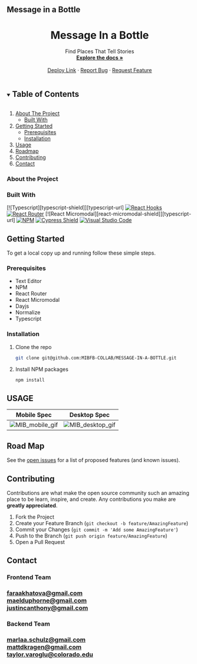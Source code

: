 ## Message in a Bottle

<!-- Frequently Used Links
https://shields.io/

My GitHub Profile
* [My GitHub Profile](github.com/justincanthony)

Websites
* [Javascript](https://www.javascript.com/)
* [HTML](https://html.com/)
* [CSS](https://developer.mozilla.org/en-US/docs/Web/CSS)
* [eslint](https://eslint.org/)
* [node](https://nodejs.org/en/)
* [WebPack](https://webpack.js.org/)
* [Express](https://expressjs.com/)
-->

<!-- PROJECT Details -->

  <h1 align="center">Message In a Bottle</h1>

  <p align="center">Find Places That Tell Stories
    <br />
    <a href=https://github.com/MIBFB-COLLAB/MESSAGE-IN-A-BOTTLE><strong>Explore the docs »</strong></a>
    <br />
    <br />
    <a href="https://message-in-a-bottle-fe-app.herokuapp.com/">Deploy Link</a>
    ·
    <a href="https://github.com/MIBFB-COLLAB/MESSAGE-IN-A-BOTTLE/issues">Report Bug</a>
    ·
    <a href="https://github.com/MIBFB-COLLAB/MESSAGE-IN-A-BOTTLE/issues">Request Feature</a>
</p>


<!-- TABLE OF CONTENTS -->
<details open="open">
  <summary><h2 style="display: inline-block">Table of Contents</h2></summary>
  <ol>
    <li>
      <a href="#about-the-project">About The Project</a>
      <ul>
        <li><a href="#built-with">Built With</a></li>
      </ul>
    </li>
    <li>
      <a href="#getting-started">Getting Started</a>
      <ul>
        <li><a href="#prerequisites">Prerequisites</a></li>
        <li><a href="#installation">Installation</a></li>
      </ul>
    </li>
    <li><a href="#usage">Usage</a></li>
    <li><a href="#roadmap">Roadmap</a></li>
    <li><a href="#contributing">Contributing</a></li>
    <li><a href="#contact">Contact</a></li>
  </ol>
</details>


### About the Project
<!-- Describe what the over all scope and learning goal of the project is, and what set-up the challenge was framed in-->


### Built With
[![Typescript][typescript-shield]][typescript-url]
[![React Hooks][react-hooks-shield]][react-hooks-url]
[![React Router][react-router-shield]][react-router-url]
[![React Micromodal][react-micromodal-shield]][typescript-url]
[![NPM][npm-shield]][npm-url]
[![Cypress Shield][cypress-shield]][cypress-url]
[![Visual Studio Code][visual-studio-code-shield]][visual-studio-code-url]

<!-- GETTING STARTED -->
## Getting Started

To get a local copy up and running follow these simple steps.

### Prerequisites
* Text Editor
* NPM
* React Router
* React Micromodal
* Dayjs
* Normalize
* Typescript

### Installation

1. Clone the repo
   ```sh
   git clone git@github.com:MIBFB-COLLAB/MESSAGE-IN-A-BOTTLE.git
   ```
2. Install NPM packages
   ```sh
   npm install
   ```

## USAGE
<!--DESCRIBE WHAT THE USAGE EXPERIENCE IS LIKE/BUILT ON -->

Mobile Spec              |  Desktop Spec
:----------------------------:|:-------------------------:
![MIB_mobile_gif](gist-gif)|![MIB_desktop_gif](gist-gif)



<!-- ROAD MAP -->
## Road Map

See the [open issues](https://github.com/MIBFB-COLLAB/MESSAGE-IN-A-BOTTLE/issues) for a list of proposed features (and known issues).


<!-- CONTRIBUTING -->
## Contributing

Contributions are what make the open source community such an amazing place to be learn, inspire, and create. Any contributions you make are **greatly appreciated**.

1. Fork the Project
2. Create your Feature Branch (`git checkout -b feature/AmazingFeature`)
3. Commit your Changes (`git commit -m 'Add some AmazingFeature'`)
4. Push to the Branch (`git push origin feature/AmazingFeature`)
5. Open a Pull Request

## Contact
<h3>Frontend Team<h3>
<a class="u-email Link--primary " href="mailto:faraakhatova@gmail.com">faraakhatova@gmail.com</a>
<br/>
<a class="u-email Link--primary " href="mailto:maelduphorne@gmail.com">maelduphorne@gmail.com</a>
<br/>
<a class="u-email Link--primary " href="mailto:justincanthony@gmail.com">justincanthony@gmail.com</a>

<h3>Backend Team<h3>
<a class="u-email Link--primary " href="mailto:marlaa.schulz@gmail.com">marlaa.schulz@gmail.com</a>
<br/>
<a class="u-email Link--primary " href="mattdkragen@gmail.com">mattdkragen@gmail.com</a>
<br/>
<a class="u-email Link--primary " href="mailto:taylor.varoglu@colorado.edu
">taylor.varoglu@colorado.edu</a>

<!-- MARKDOWN LINKS & IMAGES -->
<!-- https://www.markdownguide.org/basic-syntax/#reference-style-links -->
[project-spec-url]: https://mod4.turing.edu/projects/capstone/
[turing-shield]: https://img.shields.io/badge/Project%20-Spec-blue
[contributors-shield]: https://img.shields.io/badge/Contributors-1-blue
[contributors-url]: https://github.com/orgs/MIBFB-COLLAB/people
[issues-shield]: https://img.shields.io/badge/Issues-1-blue
[issues-url]: https://github.com/MIBFB-COLLAB/MESSAGE-IN-A-BOTTLE/issues
[react-hooks-shield]: https://img.shields.io/badge/react-%2320232a.svg?style=for-the-badge&logo=react&logoColor=%2361DAFB
[react-hooks-url]: https://reactjs.org/docs/hooks-intro.html
[react-router-shield]: https://img.shields.io/badge/React_Router-CA4245?style=for-the-badge&logo=react-router&logoColor=white
[react-router-url]: https://reactrouter.com/
[npm-shield]: https://img.shields.io/badge/NPM-%23000000.svg?style=for-the-badge&logo=npm&logoColor=white
[npm-url]: https://www.npmjs.com/
[cypress-shield]: https://img.shields.io/badge/-cypress-%23E5E5E5?style=for-the-badge&logo=cypress&logoColor=058a5e
[cypress-url]: https://docs.cypress.io/guides/overview/why-cypress
[visual-studio-code-shield]: https://img.shields.io/badge/Visual%20Studio%20Code-0078d7.svg?style=for-the-badge&logo=visual-studio-code&logoColor=white
[visual-studio-code-url]: https://code.visualstudio.com/
